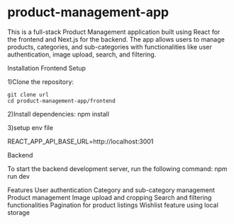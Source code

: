 # product-management-app

This is a full-stack Product Management application built using React for the frontend and Next.js for the backend. The app allows users to manage products, categories, and sub-categories with functionalities like user authentication, image upload, search, and filtering.

Installation
Frontend Setup

1)Clone the repository:

    git clone url
    cd product-management-app/frontend

2)Install dependencies:
    npm install

3)setup env file

REACT_APP_API_BASE_URL=http://localhost:3001


Backend

To start the backend development server, run the following command:
   npm run dev


Features
    User authentication
    Category and sub-category management
    Product management
    Image upload and cropping
    Search and filtering functionalities
    Pagination for product listings
    Wishlist feature using local storage
